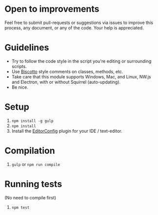 # Open to improvements

Feel free to submit pull-requests or suggestions via issues to improve this process, any document, or any of the code. Your help is appreciated.


# Guidelines

- Try to follow the code style in the script you're editing or surrounding scripts.
- Use [Biscotto](https://github.com/gjtorikian/biscotto) style comments on classes, methods, etc.
- Take care that this module supports Windows, Mac, and Linux, NW.js and Electron, with or without Squirrel (auto-updating).
- Be nice.


# Setup

1. `npm install -g gulp`
2. `npm install`
3. Install the [EditorConfig](http://editorconfig.org) plugin for your IDE / text-editor.


# Compilation

1. `gulp` or `npm run compile`


# Running tests

(No need to compile first)

1. `npm test`
